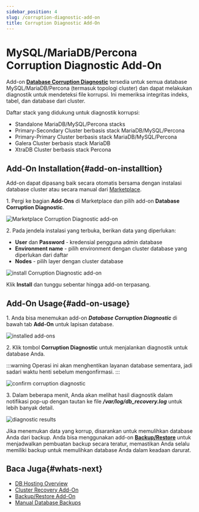 ```yaml
---
sidebar_position: 4
slug: /corruption-diagnostic-add-on
title: Corruption Diagnostic Add-On
---
```

# MySQL/MariaDB/Percona Corruption Diagnostic Add-On

Add-on **[Database Corruption Diagnostic](<https://github.com/jelastic-jps/mysql-cluster/tree/master/addons/check-corrupts>)** tersedia untuk semua database MySQL/MariaDB/Percona (termasuk topologi cluster) dan dapat melakukan diagnostik untuk mendeteksi file korrupsi. Ini memeriksa integritas indeks, tabel, dan database dari cluster.

Daftar stack yang didukung untuk diagnostik korrupsi:

  * Standalone MariaDB/MySQL/Percona stacks
  * Primary-Secondary Cluster berbasis stack MariaDB/MySQL/Percona
  * Primary-Primary Cluster berbasis stack MariaDB/MySQL/Percona
  * Galera Cluster berbasis stack MariaDB
  * XtraDB Cluster berbasis stack Percona

## Add-On Installation{#add-on-installtion}

Add-on dapat dipasang baik secara otomatis bersama dengan instalasi database cluster atau secara manual dari [Marketplace](<https://docs.dewacloud.com/docs/marketplace/>).

1\. Pergi ke bagian **Add-Ons** di Marketplace dan pilih add-on **Database Corruption Diagnostic**.

![Marketplace Corruption Diagnostic add-on](#)

2\. Pada jendela instalasi yang terbuka, berikan data yang diperlukan:

  * **User** dan **Password** \- kredensial pengguna admin database
  * **Environment name** \- pilih environment dengan cluster database yang diperlukan dari daftar
  * **Nodes** \- pilih layer dengan cluster database

![install Corruption Diagnostic add-on](#)

Klik **Install** dan tunggu sebentar hingga add-on terpasang.

## Add-On Usage{#add-on-usage}

1\. Anda bisa menemukan add-on _**Database Corruption Diagnostic**_ di bawah tab **Add-On** untuk lapisan database.

![installed add-ons](#)

2\. Klik tombol **Corruption Diagnostic** untuk menjalankan diagnostik untuk database Anda.

:::warning
Operasi ini akan menghentikan layanan database sementara, jadi sadari waktu henti sebelum mengonfirmasi.
:::

![confirm corruption diagnostic](#)

3\. Dalam beberapa menit, Anda akan melihat hasil diagnostik dalam notifikasi pop-up dengan tautan ke file _**/var/log/db_recovery.log**_ untuk lebih banyak detail.

![diagnostic results](#)

Jika menemukan data yang korrup, disarankan untuk memulihkan database Anda dari backup. Anda bisa menggunakan add-on **[Backup/Restore](<https://docs.dewacloud.com/docs/db-backup-restore-addon/>)** untuk menjadwalkan pembuatan backup secara teratur, memastikan Anda selalu memiliki backup untuk memulihkan database Anda dalam keadaan darurat.

## Baca Juga{#whats-next}

  * [DB Hosting Overview](<https://docs.dewacloud.com/docs/database-hosting/>)
  * [Cluster Recovery Add-On](<https://docs.dewacloud.com/docs/db-cluster-recovery-addon/>)
  * [Backup/Restore Add-On](<https://docs.dewacloud.com/docs/db-backup-restore-addon/>)
  * [Manual Database Backups](<https://docs.dewacloud.com/docs/database-backups/>)
